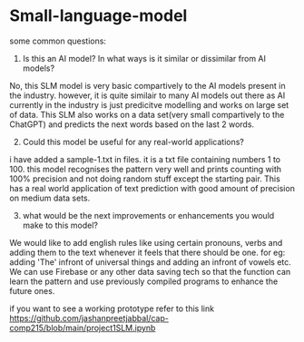 # Small-language-model
some common questions:
1. Is this an AI model? In what ways is it similar or dissimilar from AI models?

No, this SLM model is very basic compartively to the AI models present in the industry. however, it is quite similair to many AI models out there as AI currently in the industry is just predicitve modelling and works on large set of data. This SLM also works on a data set(very small compartively to the ChatGPT) and predicts the next words based on the last 2 words.

2. Could this model be useful for any real-world applications?

i have added a sample-1.txt in files. it is a txt file containing numbers 1 to 100. this model recognises the pattern very well and prints counting with 100% precision and not doing random stuff except the starting pair. This has a real world application of text prediction with good amount of precision on medium data sets.

3. what would be the next improvements or enhancements you would make to this model?

We would like to add english rules like using certain pronouns, verbs and adding them to the text whenever it feels that there should be one. for eg: adding 'The' infront of universal things and adding an infront of vowels etc. We can use Firebase or any other data saving tech so that the function can learn the pattern and use previously compiled programs to enhance the future ones.

if you want to see a working prototype refer to this link https://github.com/jashanpreetjabbal/cap-comp215/blob/main/project1SLM.ipynb
